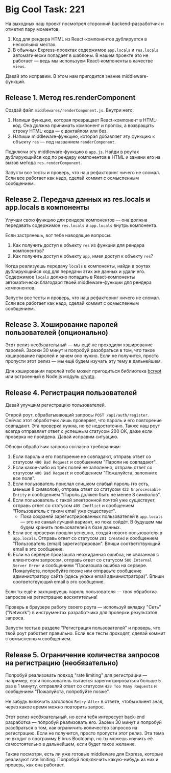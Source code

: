 # Big Cool Task: 221

На выходных наш проект посмотрел сторонний backend-разработчик и отметил пару моментов.

1. Код для рендера HTML из React-компонентов дублируется в нескольких местах.
2. В обычных Express-проектах содержимое `app.locals` и `res.locals` автоматически попадает в шаблоны. В нашем проекте это не работает — ведь мы используем React-компоненты в качестве `views`.

Давай это исправим. В этом нам пригодится знание middleware-функций.

## Release 1. Метод res.renderComponent

Создай файл `middlewares/renderComponent.js`. Внутри него:

1. Напиши функцию, которая превращает React-компонент в HTML-код. Она должна принимать компонент и пропсы, а возвращать строку HTML-кода — с доктайпом или без.
2. Напиши middleware-функцию, которая добавляет эту функцию к объекту `res` — под названием `renderComponent`.

Подключи эту middleware-функцию в `app.js`. Найди в роутах дублирующийся код по рендеру компонентов в HTML и замени его на вызов метода `res.renderComponent`.

Запусти все тесты и проверь, что наш рефакторинг ничего не сломал. Если все работает как надо, сделай коммит с осмысленным сообщением.

## Release 2. Передача данных из res.locals и app.locals в компоненты

Улучши свою функцию для рендера компонентов — она должна передавать содержимое `res.locals` и `app.locals` внутрь компонента.

Если застрянешь, вот тебе наводящие вопросы:
1. Как получить доступ к объекту `res` из функции для рендера компонентов?
2. Как получить доступ к объекту `app`, имея доступ к объекту `res`?

Когда реализуешь передачу `locals` в компоненты, найди в роутах дублирующийся код для передачи этих же данных и удали его. Содержимое `locals` должно попадать в React-компоненты автоматически благодаря твоей middleware-функции для рендера компонентов.

Запусти все тесты и проверь, что наш рефакторинг ничего не сломал. Если все работает как надо, сделай коммит с осмысленным сообщением.

## Release 3. Хэширование паролей пользователей (опционально)
Этот релиз необязательный — мы ещё не проходили хэширование паролей. Засеки 30 минут и попробуй разобраться в том, что такое хэширование паролей и зачем оно нужно. Если не получится, просто пропусти этот релиз — мы ещё будем изучать эту тему в дальнейшем.

Для хэширования паролей тебе может пригодиться библиотека [bcrypt](https://www.npmjs.com/package/bcrypt) или встроенный в Node.js модуль [crypto](https://nodejs.org/api/crypto.html).

## Release 4. Регистрация пользователей
Давай улучшим регистрацию пользователей.

Открой роут, обрабатывающий запросы `POST /api/auth/register`. Сейчас этот обработчик лишь проверяет, что пароль и его повторение совпадают. Эта проверка нужна, но её недостаточно. Также наш роут всегда отправляет ответ с успешным статусом 200 OK, даже если проверка не пройдена. Давай исправим ситуацию.

Обнови обработчик запроса согласно требованиям:
1. Если пароль и его повторение не совпадают, отправь ответ со статусом `400 Bad Request` и сообщением "Пароли не совпадают".
2. Если какое-либо из трёх полей не заполнено, отправь ответ со статусом `400 Bad Request` и сообщением "Пожалуйста, заполните все поля".
3. Если пользователь прислал слишком слабый пароль (то есть, меньше 8 символов), отправь ответ со статусом `422 Unprocessable Entity` и сообщением "Пароль должен быть не менее 8 символов".
4. Если пользователь с такой электронной почтой уже существует, отправь ответ со статусом `409 Conflict` и сообщением "Пользователь с таким email уже существует".
   - Пока сохраняй зарегистрированных пользователей в `app.locals` — это не самый лучший вариант, но пока сойдёт. В будущем мы будем хранить пользователей в базе данных.
5. Если все проверки прошли успешно, создай нового пользователя в `app.locals`. Отправь ответ со статусом `201 Created` и сообщением "Пользователь (email) зарегистрирован". Впиши соответствующий email в это сообщение.
6. Если на сервере произошла неожиданная ошибка, не связанная с клиентским запросом, отправь ответ со статусом `500 Internal Server Error` и сообщением "Произошла ошибка на сервере. Пожалуйста, попробуйте позже или отправьте сообщение администратору сайта (здесь укажи email администратора)". Впиши соответствующий email в это сообщение.

Если ты ещё и захэшируешь пароль пользователя — твоя обработка запросов на регистрацию восхитительна!

Проверь в браузере работу своего роута — используй вкладку "Сеть" ("Network") в инструментах разработчика для проверки результатов запроса.

Запусти тесты в разделе "Регистрация пользователей" и проверь, что твой роут работает правильно. Если все тесты проходят, сделай коммит с осмысленным сообщением.

## Release 5. Ограничение количества запросов на регистрацию (необязательно)

Попробуй реализовать подход "rate limiting" для регистрации — например, если пользователь пытается зарегистрироваться больше 5 раз в 1 минуту, отправляй ответ со статусом `429 Too Many Requests` и сообщением "Пожалуйста, попробуйте позже".

Не забудь включить заголовок `Retry-After` в ответе, чтобы клиент знал, через какое время можно повторить запрос.

Этот релиз необязательный, но если тебя интересует back-end разработка — попробуй реализовать его. Засеки 30 минут и попробуй разобраться в том, как ограничить количество запросов на регистрацию. Если не получится, просто пропусти этот релиз. Эта тема не входит в программу Elbrus Bootcamp, но ты можешь изучить её самостоятельно в дальнейшем, если будет такое желание.

Также посмотри, есть ли уже готовые middleware для Express, которые реализуют rate limiting. Попробуй подключить какую-нибудь из них и проверь, как она работает.
